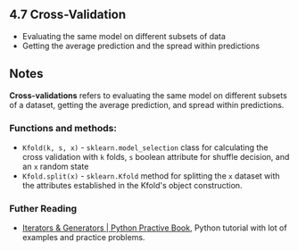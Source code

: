 ## 4.7 Cross-Validation  

* Evaluating the same model on different subsets of data
* Getting the average prediction and the spread within predictions


## Notes

**Cross-validations** refers to evaluating the same model on different subsets of a dataset, getting the average prediction, and spread within predictions.

    
### **Functions and methods:** 
* `Kfold(k, s, x)` - `sklearn.model_selection` class for calculating the cross validation with `k` folds, `s` boolean attribute for shuffle decision, and an `x` random state  
* `Kfold.split(x)` - `sklearn.Kfold` method for splitting the `x` dataset with the attributes established in the Kfold's object construction.  
  

### **Futher Reading**  
* [Iterators & Generators | Python Practive Book](https://anandology.com/python-practice-book/iterators.html), Python tutorial with lot of examples and practice problems.

